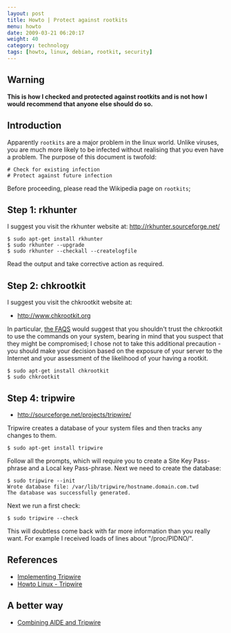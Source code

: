 ```yaml
---
layout: post
title: Howto | Protect against rootkits
menu: howto
date: 2009-03-21 06:20:17
weight: 40
category: technology
tags: [howto, linux, debian, rootkit, security]
---
```


## Warning

**This is how I checked and protected against rootkits and is not how I would recommend that anyone else should do so.**

## Introduction

Apparently `rootkits` are a major problem in the linux world.  Unlike viruses, you are much more likely to be infected without realising that you even have a problem.  The purpose of this document is twofold:

    # Check for existing infection
    # Protect against future infection

Before proceeding, please read the Wikipedia page on `rootkits`;

## Step 1: rkhunter

I suggest you visit the rkhunter website at: http://rkhunter.sourceforge.net/
 
    $ sudo apt-get install rkhunter
    $ sudo rkhunter --upgrade
    $ sudo rkhunter --checkall --createlogfile

Read the output and take corrective action as required.

## Step 2: chkrootkit

I suggest you visit the chkrootkit website at:

   * http://www.chkrootkit.org

In particular, [the FAQS](http://www.chkrootkit.org/faq/#9) would suggest that you shouldn't trust the chkrootkit to use the commands on your system, bearing in mind that you suspect that they might be compromised; I chose not to take this additional precaution - you should make your decision based on the exposure of your server to the Internet and your assessment of the likelihood of your having a rootkit.

    $ sudo apt-get install chkrootkit
    $ sudo chkrootkit

## Step 4: tripwire

   * http://sourceforge.net/projects/tripwire/

Tripwire creates a database of your system files and then tracks any changes to them.

    $ sudo apt-get install tripwire

Follow all the prompts, which will require you to create a Site Key Pass-phrase and a Local key Pass-phrase.  Next we need to create the database:

    $ sudo tripwire --init
    Wrote database file: /var/lib/tripwire/hostname.domain.com.twd
    The database was successfully generated.

Next we run a first check:

    $ sudo tripwire --check

This will doubtless come back with far more information than you really want.  For example I received loads of lines about "/proc/PIDNO/".

## References

   * [Implementing Tripwire](http://sourceforge.net/docman/display_doc.php?docid=2078&group_id=3130)
   * [Howto Linux - Tripwire](http://www.alwanza.com/howto/linux/tripwire.html)

## A better way

   * [Combining AIDE and Tripwire](http://linuxgazette.net/issue98/moen.html)

